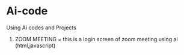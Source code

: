 # Ai-code
Using Ai codes and Projects
1) ZOOM MEETING = this is a login screen of zoom meeting using ai (html,javascript)
